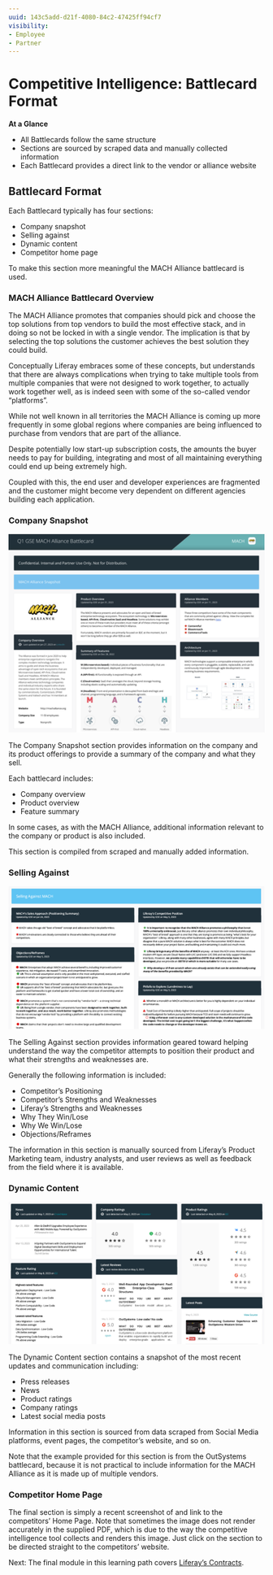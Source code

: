 ```yaml
---
uuid: 143c5add-d21f-4080-84c2-47425ff94cf7
visibility: 
- Employee
- Partner
---
```


# Competitive Intelligence: Battlecard Format

**At a Glance**

* All Battlecards follow the same structure
* Sections are sourced by scraped data and manually collected information 
* Each Battlecard provides a direct link to the vendor or alliance website

## Battlecard Format

Each Battlecard typically has four sections:

* Company snapshot
* Selling against
* Dynamic content
* Competitor home page

To make this section more meaningful the MACH Alliance battlecard is used.

### MACH Alliance Battlecard Overview

The MACH Alliance promotes that companies should pick and choose the top solutions from top vendors to build the most effective stack, and in doing so not be locked in with a single vendor. The implication is that by selecting the top solutions the customer achieves the best solution they could build.

Conceptually Liferay embraces some of these concepts, but understands that there are always complications when trying to take multiple tools from multiple companies that were not designed to work together, to actually work together well, as is indeed seen with some of the so-called vendor “platforms”.

While not well known in all territories the MACH Alliance is coming up more frequently in some global regions where companies are being influenced to purchase from vendors that are part of the alliance.

Despite potentially low start-up subscription costs, the amounts the buyer needs to pay for building, integrating and most of all maintaining everything could end up being extremely high.

Coupled with this, the end user and developer experiences are fragmented and the customer might become very dependent on different agencies building each application.

### Company Snapshot

![Screenshot of the Company Snapshot section of the MACH Alliance Battlecard.](./battlecard-format/images/01.png)

The Company Snapshot section provides information on the company and its product offerings to provide a summary of the company and what they sell.

Each battlecard includes:

* Company overview
* Product overview
* Feature summary

In some cases, as with the MACH Alliance, additional information relevant to the company or product is also included.

This section is compiled from scraped and manually added information.

### Selling Against

![Screenshot of the Selling Against section of the MACH Alliance Battlecard.](./battlecard-format/images/02.png)

The Selling Against section provides information geared toward helping understand the way the competitor attempts to position their product and what their strengths and weaknesses are.

Generally the following information is included:

* Competitor’s Positioning
* Competitor’s Strengths and Weaknesses
* Liferay’s Strengths and Weaknesses
* Why They Win/Lose
* Why We Win/Lose
* Objections/Reframes

The information in this section is manually sourced from Liferay’s Product Marketing team, industry analysts, and user reviews as well as feedback from the field where it is available.

### Dynamic Content

![Screenshot of the dynamically updated section of the Outsystems Battlecard.](./battlecard-format/images/03.png)

The Dynamic Content section contains a snapshot of the most recent updates and communication including:

* Press releases
* News
* Product ratings
* Company ratings
* Latest social media posts

Information in this section is sourced from data scraped from Social Media platforms, event pages, the competitor’s website, and so on.

Note that the example provided for this section is from the OutSystems battlecard, because it is not practical to include information for the MACH Alliance as it is made up of multiple vendors.

### Competitor Home Page

The final section is simply a recent screenshot of and link to the competitors’ Home Page. Note that sometimes the image does not render accurately in the supplied PDF, which is due to the way the competitive intelligence tool collects and renders this image.  Just click on the section to be directed straight to the competitors’ website.

Next: The final module in this learning path covers [Liferay’s Contracts](../liferay-contracts.md).
